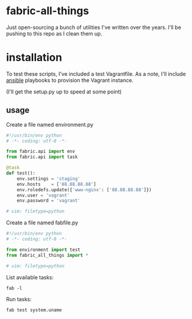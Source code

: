 # fabric-all-things

Just open-sourcing a bunch of utilities I've written over the years.  I'll be
pushing to this repo as I clean them up.

# installation

To test these scripts, I've included a test Vagrantfile. As a note, 
I'll include [ansible](https://github.com/ansible/ansible) playbooks to 
provision the Vagrant instance. 

(I'll get the setup.py up to speed at some point)

## usage

Create a file named environment.py

```python
#!/usr/bin/env python
# -*- coding: utf-8 -*-

from fabric.api import env
from fabric.api import task

@task
def test():
    env.settings = 'staging'
    env.hosts    = ['88.88.88.88']
    env.roledefs.update({'www-nginx': ['88.88.88.88']})
    env.user = 'vagrant'
    env.password = 'vagrant'

# vim: filetype=python
```

Create a file named fabfile.py

```python
#!/usr/bin/env python
# -*- coding: utf-8 -*-

from environment import test
from fabric_all_things import *

# vim: filetype=python
```

List available tasks:

`fab -l`

Run tasks:

`fab test system.uname`
